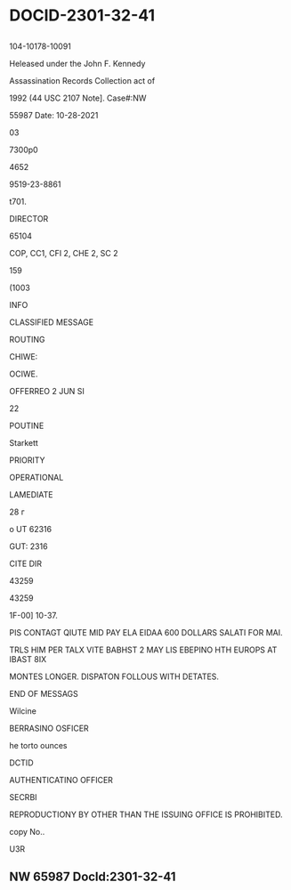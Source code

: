 # DOCID-2301-32-41

##
104-10178-10091

Heleased under the John F. Kennedy

Assassination Records Collection act of

1992 (44 USC 2107 Note]. Case#:NW

55987 Date: 10-28-2021

03

7300p0

4652

9519-23-8861

t701.

DIRECTOR

65104

COP, CC1, CFI 2, CHE 2, SC 2

159

(1003

INFO

CLASSIFIED MESSAGE

ROUTING

CHIWE:

OCIWE.

OFFERREO 2 JUN SI

22

POUTINE

Starkett

PRIORITY

OPERATIONAL

LAMEDIATE

28 г

o UT 62316

GUT: 2316

CITE DIR

43259

43259

1F-00] 10-37.

PIS CONTAGT QIUTE MID PAY ELA EIDAA 600 DOLLARS SALATI FOR MAI.

TRLS HIM PER TALX VITE BABHST 2 MAY LIS EBEPINO HTH EUROPS AT IBAST 8IX

MONTES LONGER. DISPATON FOLLOUS WITH DETATES.

END OF MESSAGS

Wilcine

BERRASINO OSFICER

he torto ounces

DCTID

AUTHENTICATINO OFFICER

SECRBI

REPRODUCTIONY BY OTHER THAN THE ISSUING OFFICE IS PROHIBITED.

copy No..

U3R

NW 65987 Docld:2301-32-41
---

